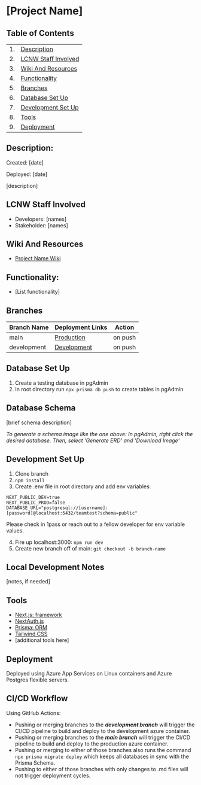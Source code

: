 # [Project Name]

<!-- <img src="./public/logo.svg" alt="Logo" width="350px"> -->

## Table of Contents

|     |                                             |
| --- | ------------------------------------------- |
| 1.  | [Description](#description)                 |
| 2.  | [LCNW Staff Involved](#lcnw-staff-involved) |
| 3.  | [Wiki And Resources](#wiki-and-resources)   |
| 4.  | [Functionality](#functionality)             |
| 5.  | [Branches](#branches)                       |
| 6.  | [Database Set Up](#database-set-up)         |
| 7.  | [Development Set Up](#development-set-up)   |
| 8.  | [Tools](#tools)                             |
| 9.  | [Deployment](#deployment)                   |

## Description:

Created: [date]

Deployed: [date]

[description]

## LCNW Staff Involved

- Developers: [names]
- Stakeholder: [names]

## Wiki And Resources

- [Project Name Wiki]()

## Functionality:

- [List functionality]

## Branches

| Branch Name | Deployment Links | Action  |
| ----------- | ---------------- | ------- |
| main        | [Production]()   | on push |
| development | [Development]()  | on push |

## Database Set Up

1. Create a testing database in pgAdmin
2. In root directory run `npx prisma db push` to create tables in pgAdmin

## Database Schema

[brief schema description]

<!-- <img src="./public/schema.png" alt="DB Schema" width="450px"> -->

_To generate a schema image like the one above: In pgAdmin, right click the
desired database. Then, select 'Generate ERD' and 'Download Image'_

## Development Set Up

1. Clone branch
2. `npm install`
3. Create .env file in root directory and add env variables:

```
NEXT_PUBLIC_DEV=true
NEXT_PUBLIC_PROD=false
DATABASE_URL="postgresql://[username]:[password]@localhost:5432/teamtest?schema=public"
```

Please check in 1pass or reach out to a fellow developer for env variable
values.

4. Fire up localhost:3000: `npm run dev`
5. Create new branch off of main: `git checkout -b branch-name`

## Local Development Notes

[notes, if needed]

## Tools

- [Next.js: framework](https://nextjs.org/docs/getting-started)
- [NextAuth.js](https://next-auth.js.org/)
- [Prisma: ORM](https://www.prisma.io/)
- [Tailwind CSS](https://tailwindcss.com/)
- [additional tools here]

## Deployment

Deployed using Azure App Services on Linux containers and Azure Postgres
flexible servers.

## CI/CD Workflow

Using GitHub Actions:

- Pushing or merging branches to the **_development branch_** will trigger the CI/CD
  pipeline to build and deploy to the development azure container.
- Pushing or merging branches to the **_main branch_** will trigger the CI/CD
  pipeline to build and deploy to the production azure container.
- Pushing or merging to either of those branches also runs the command
  `npx prisma migrate deploy` which keeps all databases in sync with the Prisma
  Schema.
- Pushing to either of those branches with only changes to .md files will not
  trigger deployment cycles.
